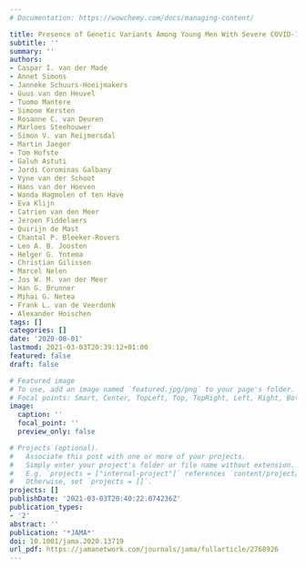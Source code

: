 ```yaml
---
# Documentation: https://wowchemy.com/docs/managing-content/

title: Presence of Genetic Variants Among Young Men With Severe COVID-19
subtitle: ''
summary: ''
authors:
- Caspar I. van der Made
- Annet Simons
- Janneke Schuurs-Hoeijmakers
- Guus van den Heuvel
- Tuomo Mantere
- Simone Kersten
- Rosanne C. van Deuren
- Marloes Steehouwer
- Simon V. van Reijmersdal
- Martin Jaeger
- Tom Hofste
- Galuh Astuti
- Jordi Corominas Galbany
- Vyne van der Schoot
- Hans van der Hoeven
- Wanda Hagmolen of ten Have
- Eva Klijn
- Catrien van den Meer
- Jeroen Fiddelaers
- Quirijn de Mast
- Chantal P. Bleeker-Rovers
- Leo A. B. Joosten
- Helger G. Yntema
- Christian Gilissen
- Marcel Nelen
- Jos W. M. van der Meer
- Han G. Brunner
- Mihai G. Netea
- Frank L. van de Veerdonk
- Alexander Hoischen
tags: []
categories: []
date: '2020-08-01'
lastmod: 2021-03-03T20:39:12+01:00
featured: false
draft: false

# Featured image
# To use, add an image named `featured.jpg/png` to your page's folder.
# Focal points: Smart, Center, TopLeft, Top, TopRight, Left, Right, BottomLeft, Bottom, BottomRight.
image:
  caption: ''
  focal_point: ''
  preview_only: false

# Projects (optional).
#   Associate this post with one or more of your projects.
#   Simply enter your project's folder or file name without extension.
#   E.g. `projects = ["internal-project"]` references `content/project/deep-learning/index.md`.
#   Otherwise, set `projects = []`.
projects: []
publishDate: '2021-03-03T20:40:22.074236Z'
publication_types:
- '2'
abstract: ''
publication: '*JAMA*'
doi: 10.1001/jama.2020.13719
url_pdf: https://jamanetwork.com/journals/jama/fullarticle/2768926
---
```

